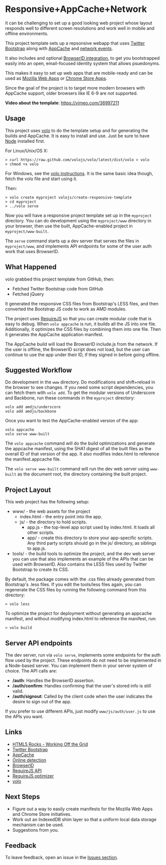 # Responsive+AppCache+Network

It can be challenging to set up a good looking web project whose layout responds
well to different screen resolutions and work well in mobile and offline
environments.

This project template sets up a repsonsive webapp that uses
[Twitter Bootstrap](http://twitter.github.com/bootstrap/) along with
[AppCache](https://developer.mozilla.org/en/Using_Application_Cache) and
[network events](https://developer.mozilla.org/en/DOM/window.navigator.onLine).

It also includes and optional
[BrowserID integration](https://github.com/mozilla/browserid/wiki/How-to-Use-BrowserID-on-Your-Site),
to get you bootstrapped easily into an open, email-focused identity
system that allows psuedonyms.

This makes it easy to set up web apps that are mobile-ready and can
be used as [Mozilla Web Apps](https://developer.mozilla.org/en-US/apps)
or [Chrome Store Apps](https://chrome.google.com/webstore/category/home).

Since the goal of the project is to target more modern browsers with AppCache
support, older browsers like IE 6-9 are not supported.

**Video about the template**: https://vimeo.com/36997211

## Usage

This project uses [volo](https://github.com/volojs/volo) to do the template
setup and for generating the builds and AppCache. It is easy to install and use.
Just be sure to have [Node](http://nodejs.org/) installed first.

For Linux/Unix/OS X:

    > curl https://raw.github.com/volojs/volo/latest/dist/volo > volo
    > chmod +x volo

For Windows, see the [volo instructions](https://github.com/volojs/volo). It is
the same basic idea though, fetch the volo file and start using it.

Then:

    > volo create myproject volojs/create-responsive-template
    > cd myproject
    > ../volo serve

Now you will have a responsive project template set up in the `myproject`
directory. You can do development using the `myproject/www` directory in your
browser, then use the built, AppCache-enabled project in `myproject/www-built`.

The `serve` command starts up a dev server that serves the files in
`myproject/www`, and implements API endpoints for some of the user auth work
that uses BrowserID.

## What Happened

volo grabbed this project template from GitHub, then:

* Fetched Twitter Bootstrap code from GitHub
* Fetched jQuery

It generated the responsive CSS files from Bootstrap's LESS files, and then
converted the Bootstrap JS code to work as AMD modules.

The project uses [RequireJS](http://requirejs.org) so that you can create
modular code that is easy to debug. When `volo appcache` is run, it builds all
the JS into one file. Additionally, it optimizes the CSS files by combining
them into one file. Then it generates the AppCache application manifest.

The AppCache build will load the BrowserID include.js from the network.
If the user is offline, the BrowserID script does not load, but the
user can continue to use the app under their ID, if they signed in before
going offline.

## Suggested Workflow

Do development in the `www` directory. Do modifications and shift+reload in the
browser to see changes. If you need some script dependencies, you can fetch them
with `volo add`. To get the modular versions of Underscore and
Backbone, run these commands in the `myproject` directory:

    volo add amdjs/underscore
    volo add amdjs/backbone

Once you want to test the AppCache-enabled version of the app:

    volo appcache
    volo serve www-built

The `volo appcache` command will do the build optimizations and generate the
appcache manifest, using the SHA1 digest of all the built files as the overall
ID of that version of the app. It also modifies index.html to reference the
manifest.appcache file.

The `volo serve www-built` command will run the dev web server using
`www-built` as the document root, the directory containing the built project.

## Project Layout

This web project has the following setup:

* www/ - the web assets for the project
    * index.html - the entry point into the app.
    * js/ - the directory to hold scripts.
        * app.js - the top-level app script used by index.html. It loads all
        other scripts.
        * app/ - create this directory to store your app-specific scripts. Any
        third party scripts should go in the js/ directory, as siblings to
        app.js.
* tools/ - the build tools to optimize the project, and the dev web server you
can use that also implements an example of the APIs that can be used with
BrowserID. Also contains the LESS files used by Twitter Bootstrap to create
its CSS.

By default, the package comes with the .css files already generated from
Bootstrap's .less files. If you edit the tools/less files again, you can
regenerate the CSS files by running the following command from this directory:

    > volo less

To optimize the project for deployment without generating an appcache manifest,
and without modifying index.html to reference the manifest, run:

    > volo build

## Server API endpoints

The dev server, run via `volo serve`, implements some endpoints for the auth
flow used by the project. These endpoints do not need to be implemented in
a Node-based server. You can implement them in your server system of choice.
The API calls are:

* **/auth**: Handles the BrowserID assertion.
* **/auth/confirm**: Handles confirming that the user's stored info is still
  valid.
* **/auth/signout**: Called by the client code when the user indicates the
desire to sign out of the app.

If you prefer to use different APIs, just modify `www/js/auth/user.js` to use
the APIs you want.

## Links

* [HTML5 Rocks - Working Off the Grid](http://www.html5rocks.com/en/mobile/workingoffthegrid.html)
* [Twitter Bootstrap](http://twitter.github.com/bootstrap/)
* [AppCache](https://developer.mozilla.org/en/Using_Application_Cache)
* [Online detection](https://developer.mozilla.org/en/DOM/window.navigator.onLine)
* [BrowserID](https://browserid.org)
* [RequireJS API](http://requirejs.org/docs/api.html)
* [RequireJS optimizer](http://requirejs.org/docs/optimization.html)
* [volo](https://github.com/volojs/volo)


## Next Steps

* Figure out a way to easily create manifests for the Mozilla Web Apps and
Chrome Store initiatives.
* Work out an IndexedDB shim layer so that a uniform local data storage
mechanism can be used.
* Suggestions from you.

## Feedback

To leave feedback, open an issue in the
[Issues section](https://github.com/volojs/create-responsive-template/issues).
